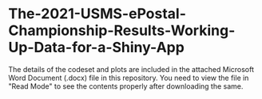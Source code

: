 # The-2021-USMS-ePostal-Championship-Results-Working-Up-Data-for-a-Shiny-App

The details of the codeset and plots are included in the attached Microsoft Word Document (.docx) file in this repository. 
You need to view the file in "Read Mode" to see the contents properly after downloading the same.
